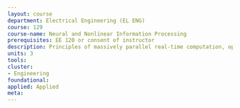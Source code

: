 ```yaml
---
layout: course 
department: Electrical Engineering (EL ENG)
course: 129
course-name: Neural and Nonlinear Information Processing
prerequisites: EE 120 or consent of instructor
description: Principles of massively parallel real-time computation, optimization, and information processing via nonlinear dynamics and analog VLSI neural networks, applications selected from image processing, pattern recognition, feature extraction, motion detection, data compression, secure communication, bionic eye, auto waves, and Turing patterns.
units: 3
tools: 
cluster:
- Engineering
foundational: 
applied: Applied
meta: 
---
```

